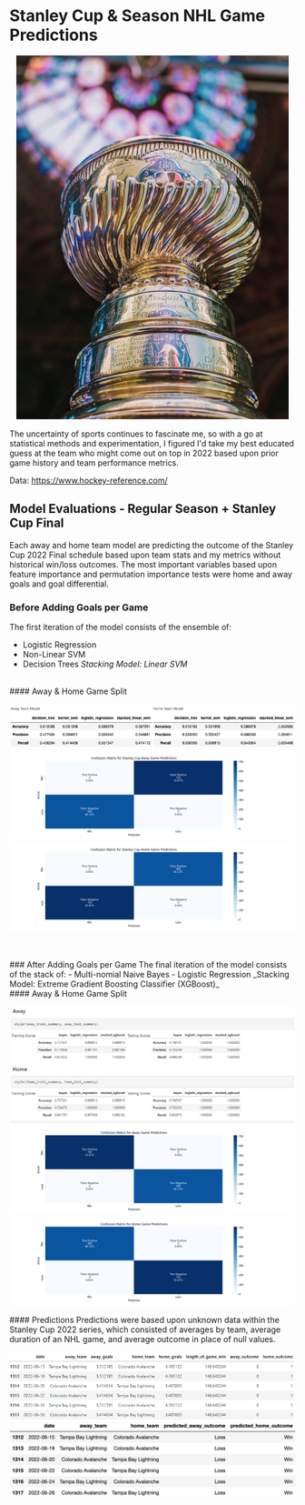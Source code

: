 # Stanley Cup & Season NHL Game Predictions

<p align='center'>
  <img src="/images/stanleycup.jpeg"/>
</p>

The uncertainty of sports continues to fascinate me, so with a go at statistical methods and experimentation, I figured I'd take my best educated guess at the team who might come out on top in 2022 based upon prior game history and team performance metrics.

Data:
https://www.hockey-reference.com/

## Model Evaluations - Regular Season + Stanley Cup Final
Each away and home team model are predicting the outcome of the Stanley Cup 2022 Final schedule based upon team stats and my metrics without historical win/loss outcomes. The most important variables based upon feature importance and permutation importance tests were home and away goals and goal differential. 

### Before Adding Goals per Game
The first iteration of the model consists of the ensemble of: 
- Logistic Regression
- Non-Linear SVM
- Decision Trees
_Stacking Model: Linear SVM_
<br>
#### Away & Home Game Split
<p align="center">
  <img src="/images/v2_away_home_performance.png" />
  <img src="/images/v2_confusion_matrix_stanley_cup_away.png" />
  <img src="/images/v2_confusion_matrix_stanley_cup_home.png" />
</p>
<br>
<br>
### After Adding Goals per Game
The final iteration of the model consists of the stack of: 
- Multi-nomial Naive Bayes
- Logistic Regression
_Stacking Model: Extreme Gradient Boosting Classifier (XGBoost)_
<br>
#### Away & Home Game Split
<p align="center">
  <img src="/images/xgb_final_model_performance.PNG" />
  <img src="/images/final_confusion_matrix_away.png" />
  <img src="/images/final_confusion_matrix_home.png" />
</p>
#### Predictions
Predictions were based upon unknown data within the Stanley Cup 2022 series, which consisted of averages by team, average duration of an NHL game, and average outcome in place of null values. 
<p align="center">
  <img src="/images/sim_stanley_cup_schedule.PNG" />
  <img src="/images/xgb_stanley_cup_predictions.png" />
</p>
